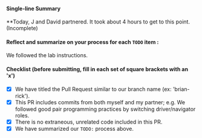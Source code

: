 #### Single-line Summary
**Today, J and David partnered. It took about 4 hours to get to this point. (Incomplete)

#### Reflect and summarize on your process for each `TODO` item :  
We followed the lab instructions.

#### Checklist (before submitting, fill in each set of square brackets with an 'x')
- [x] We have titled the Pull Request similar to our branch name (ex: 'brian-rick').
- [x] This PR includes commits from both myself and my partner; e.g. We followed good pair programming practices by switching driver/navigator roles.
- [x] There is no extraneous, unrelated code included in this PR.
- [x] We have summarized our `TODO:` process above.
